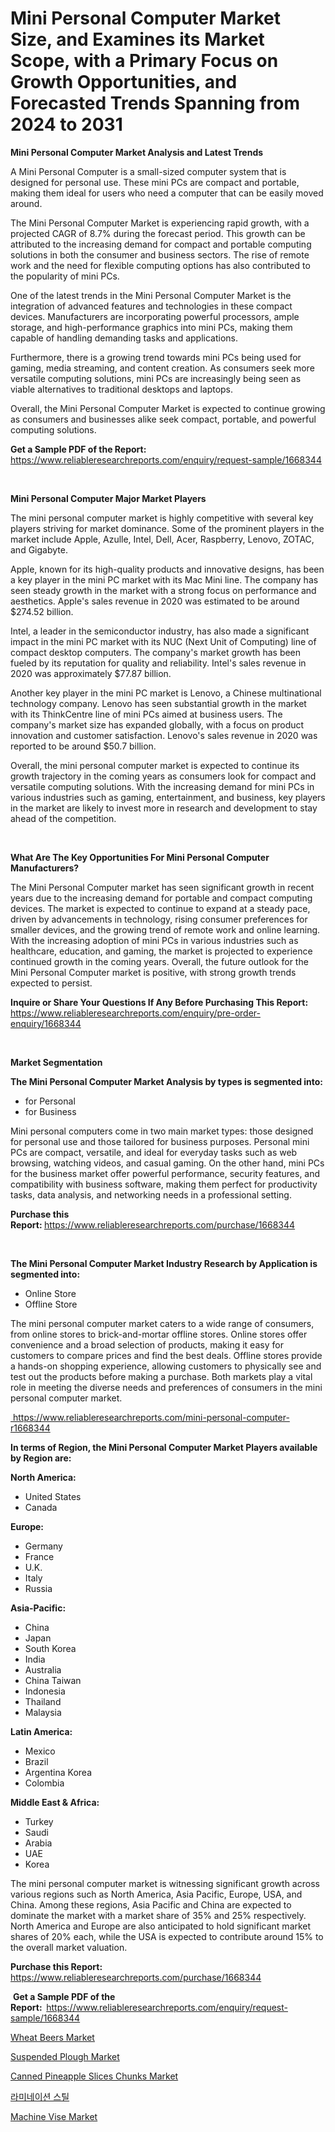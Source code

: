 <p><h1>Mini Personal Computer Market Size, and Examines its Market Scope, with a Primary Focus on Growth Opportunities, and Forecasted Trends Spanning from 2024 to 2031</h1></p><p><strong>Mini Personal Computer Market Analysis and Latest Trends</strong></p>
<p><p>A Mini Personal Computer is a small-sized computer system that is designed for personal use. These mini PCs are compact and portable, making them ideal for users who need a computer that can be easily moved around.</p><p>The Mini Personal Computer Market is experiencing rapid growth, with a projected CAGR of 8.7% during the forecast period. This growth can be attributed to the increasing demand for compact and portable computing solutions in both the consumer and business sectors. The rise of remote work and the need for flexible computing options has also contributed to the popularity of mini PCs.</p><p>One of the latest trends in the Mini Personal Computer Market is the integration of advanced features and technologies in these compact devices. Manufacturers are incorporating powerful processors, ample storage, and high-performance graphics into mini PCs, making them capable of handling demanding tasks and applications.</p><p>Furthermore, there is a growing trend towards mini PCs being used for gaming, media streaming, and content creation. As consumers seek more versatile computing solutions, mini PCs are increasingly being seen as viable alternatives to traditional desktops and laptops.</p><p>Overall, the Mini Personal Computer Market is expected to continue growing as consumers and businesses alike seek compact, portable, and powerful computing solutions.</p></p>
<p><strong>Get a Sample PDF of the Report:&nbsp;</strong> <a href="https://www.reliableresearchreports.com/enquiry/request-sample/1668344">https://www.reliableresearchreports.com/enquiry/request-sample/1668344</a></p>
<p>&nbsp;</p>
<p><strong>Mini Personal Computer Major Market Players</strong></p>
<p><p>The mini personal computer market is highly competitive with several key players striving for market dominance. Some of the prominent players in the market include Apple, Azulle, Intel, Dell, Acer, Raspberry, Lenovo, ZOTAC, and Gigabyte.</p><p>Apple, known for its high-quality products and innovative designs, has been a key player in the mini PC market with its Mac Mini line. The company has seen steady growth in the market with a strong focus on performance and aesthetics. Apple's sales revenue in 2020 was estimated to be around $274.52 billion.</p><p>Intel, a leader in the semiconductor industry, has also made a significant impact in the mini PC market with its NUC (Next Unit of Computing) line of compact desktop computers. The company's market growth has been fueled by its reputation for quality and reliability. Intel's sales revenue in 2020 was approximately $77.87 billion.</p><p>Another key player in the mini PC market is Lenovo, a Chinese multinational technology company. Lenovo has seen substantial growth in the market with its ThinkCentre line of mini PCs aimed at business users. The company's market size has expanded globally, with a focus on product innovation and customer satisfaction. Lenovo's sales revenue in 2020 was reported to be around $50.7 billion.</p><p>Overall, the mini personal computer market is expected to continue its growth trajectory in the coming years as consumers look for compact and versatile computing solutions. With the increasing demand for mini PCs in various industries such as gaming, entertainment, and business, key players in the market are likely to invest more in research and development to stay ahead of the competition.</p></p>
<p>&nbsp;</p>
<p><strong>What Are The Key Opportunities For Mini Personal Computer Manufacturers?</strong></p>
<p><p>The Mini Personal Computer market has seen significant growth in recent years due to the increasing demand for portable and compact computing devices. The market is expected to continue to expand at a steady pace, driven by advancements in technology, rising consumer preferences for smaller devices, and the growing trend of remote work and online learning. With the increasing adoption of mini PCs in various industries such as healthcare, education, and gaming, the market is projected to experience continued growth in the coming years. Overall, the future outlook for the Mini Personal Computer market is positive, with strong growth trends expected to persist.</p></p>
<p><strong>Inquire or Share Your Questions If Any Before Purchasing This Report:</strong> <a href="https://www.reliableresearchreports.com/enquiry/pre-order-enquiry/1668344">https://www.reliableresearchreports.com/enquiry/pre-order-enquiry/1668344</a></p>
<p>&nbsp;</p>
<p><strong>Market Segmentation</strong></p>
<p><strong>The Mini Personal Computer Market Analysis by types is segmented into:</strong></p>
<p><ul><li>for Personal</li><li>for Business</li></ul></p>
<p><p>Mini personal computers come in two main market types: those designed for personal use and those tailored for business purposes. Personal mini PCs are compact, versatile, and ideal for everyday tasks such as web browsing, watching videos, and casual gaming. On the other hand, mini PCs for the business market offer powerful performance, security features, and compatibility with business software, making them perfect for productivity tasks, data analysis, and networking needs in a professional setting.</p></p>
<p><strong>Purchase this Report:&nbsp;</strong><a href="https://www.reliableresearchreports.com/purchase/1668344">https://www.reliableresearchreports.com/purchase/1668344</a></p>
<p>&nbsp;</p>
<p><strong>The Mini Personal Computer Market Industry Research by Application is segmented into:</strong></p>
<p><ul><li>Online Store</li><li>Offline Store</li></ul></p>
<p><p>The mini personal computer market caters to a wide range of consumers, from online stores to brick-and-mortar offline stores. Online stores offer convenience and a broad selection of products, making it easy for customers to compare prices and find the best deals. Offline stores provide a hands-on shopping experience, allowing customers to physically see and test out the products before making a purchase. Both markets play a vital role in meeting the diverse needs and preferences of consumers in the mini personal computer market.</p></p>
<p><a href="https://www.reliableresearchreports.com/mini-personal-computer-r1668344">&nbsp;https://www.reliableresearchreports.com/mini-personal-computer-r1668344</a></p>
<p><strong>In terms of Region, the Mini Personal Computer Market Players available by Region are:</strong></p>
<p>
    <p> <strong> North America: </strong>
        <ul>
            <li>United States</li>
            <li>Canada</li>
        </ul>
        </p> 
    <p> <strong> Europe: </strong>
        <ul>
            <li>Germany</li>
            <li>France</li>
            <li>U.K.</li>
            <li>Italy</li>
            <li>Russia</li>
        </ul>
        </p> 
    <p> <strong> Asia-Pacific: </strong>
        <ul>
            <li>China</li>
            <li>Japan</li>
            <li>South Korea</li>
            <li>India</li>
            <li>Australia</li>
            <li>China Taiwan</li>
            <li>Indonesia</li>
            <li>Thailand</li>
            <li>Malaysia</li>
        </ul>
        </p> 
    <p> <strong> Latin America: </strong>
        <ul>
            <li>Mexico</li>
            <li>Brazil</li>
            <li>Argentina Korea</li>
            <li>Colombia</li>
        </ul>
        </p> 
    <p> <strong> Middle East & Africa: </strong>
        <ul>
            <li>Turkey</li>
            <li>Saudi</li>
            <li>Arabia</li>
            <li>UAE</li>
            <li>Korea</li>
        </ul>
    </p>
    </p>
<p><p>The mini personal computer market is witnessing significant growth across various regions such as North America, Asia Pacific, Europe, USA, and China. Among these regions, Asia Pacific and China are expected to dominate the market with a market share of 35% and 25% respectively. North America and Europe are also anticipated to hold significant market shares of 20% each, while the USA is expected to contribute around 15% to the overall market valuation.</p></p>
<p><strong>Purchase this Report: </strong><a href="https://www.reliableresearchreports.com/purchase/1668344">https://www.reliableresearchreports.com/purchase/1668344</a></p>
<p>&nbsp;<strong>Get a Sample PDF of the Report:&nbsp;&nbsp;</strong><a href="https://www.reliableresearchreports.com/enquiry/request-sample/1668344">https://www.reliableresearchreports.com/enquiry/request-sample/1668344</a></p>
<p><strong></strong></p>
<p><p><a href="https://medium.com/@susanwest38/wheat-beers-market-outlook-and-forecast-from-2024-to-2031-e6305c97be05">Wheat Beers Market</a></p><p><a href="https://www.linkedin.com/pulse/suspended-plough-market-size-share-analysis-growth-trends-myl7c?trackingId=PhYPU4SdSxGK7%2FIqwfjImQ%3D%3D">Suspended Plough Market</a></p><p><a href="https://medium.com/@patriciahanson2013/canned-pineapple-slices-chunks-industry-analysis-report-its-market-size-share-trends-by-f23bfc524815">Canned Pineapple Slices Chunks Market</a></p><p><a href="https://medium.com/@adsogvwv75/%EA%B8%80%EB%A1%9C%EB%B2%8C-%EC%A0%81%EC%B8%B5-%EA%B0%95%EC%B2%A0-%EC%82%B0%EC%97%85-%EC%9C%A0%ED%98%95-%EC%9D%91%EC%9A%A9-%EC%8B%9C%EC%9E%A5-%EC%B0%B8%EA%B0%80%EC%9E%90-%EC%A7%80%EC%97%AD%EB%B3%84-%EC%84%B1%EC%9E%A5-%EB%B6%84%EC%84%9D-%EB%B0%8F-%EB%AF%B8%EB%9E%98-%EC%8B%9C%EB%82%98%EB%A6%AC%EC%98%A4-2024-2031-a443bc5108ff?postPublishedType=initial">라미네이션 스틸</a></p><p><a href="https://github.com/provorikovar/Market-Research-Report-List-5/blob/main/machine-vise-market.md">Machine Vise Market</a></p></p>